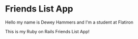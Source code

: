 # Friends List App

Hello my name is Dewey Hammers and I'm a student at Flatiron 

This is my Ruby on Rails Friends List App!